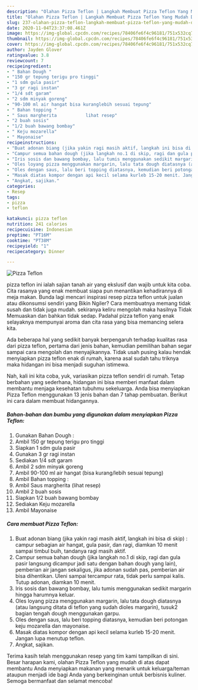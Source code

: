 ```yaml
---
description: "Olahan Pizza Teflon | Langkah Membuat Pizza Teflon Yang Mudah Dan Praktis"
title: "Olahan Pizza Teflon | Langkah Membuat Pizza Teflon Yang Mudah Dan Praktis"
slug: 237-olahan-pizza-teflon-langkah-membuat-pizza-teflon-yang-mudah-dan-praktis
date: 2020-11-04T23:37:08.461Z
image: https://img-global.cpcdn.com/recipes/78406fe6f4c96181/751x532cq70/pizza-teflon-foto-resep-utama.jpg
thumbnail: https://img-global.cpcdn.com/recipes/78406fe6f4c96181/751x532cq70/pizza-teflon-foto-resep-utama.jpg
cover: https://img-global.cpcdn.com/recipes/78406fe6f4c96181/751x532cq70/pizza-teflon-foto-resep-utama.jpg
author: Jayden Glover
ratingvalue: 3.8
reviewcount: 7
recipeingredient:
- " Bahan Dough "
- "150 gr tepung terigu pro tinggi"
- "1 sdm gula pasir"
- "3 gr ragi instan"
- "1/4 sdt garam"
- "2 sdm minyak goreng"
- "90-100 ml air hangat bisa kuranglebih sesuai tepung"
- " Bahan topping "
- " Saus margherita           lihat resep"
- "2 buah sosis"
- "1/2 buah bawang bombay"
- " Keju mozarella"
- " Mayonaise"
recipeinstructions:
- "Buat adonan biang (jika yakin ragi masih aktif, langkah ini bisa di skip) : campur sebagian air hangat, gula pasir, dan ragi, diamkan 10 menit sampai timbul buih, tandanya ragi masih aktif."
- "Campur semua bahan dough (jika langkah no.1 di skip, ragi dan gula pasir langsung dicampur jadi satu dengan bahan dough yang lain), pemberian air jangan sekaligus, jika adonan sudah pas, pemberian air bisa dihentikan. Uleni sampai tercampur rata, tidak perlu sampai kalis. Tutup adonan, diamkan 10 menit."
- "Iris sosis dan bawang bombay, lalu tumis menggunakan sedikit margarin hingga harumnya keluar."
- "Oles loyang pizza menggunakan margarin, lalu tata dough diatasnya (atau langsung ditata di teflon yang sudah dioles margarin), tusuk2 bagian tengah dough menggunakan garpu."
- "Oles dengan saus, lalu beri topping diatasnya, kemudian beri potongan keju mozarella dan mayonaise."
- "Masak diatas kompor dengan api kecil selama kurleb 15-20 menit. Jangan lupa menutup teflon."
- "Angkat, sajikan."
categories:
- Resep
tags:
- pizza
- teflon

katakunci: pizza teflon 
nutrition: 241 calories
recipecuisine: Indonesian
preptime: "PT16M"
cooktime: "PT38M"
recipeyield: "1"
recipecategory: Dinner

---
```



![Pizza Teflon](https://img-global.cpcdn.com/recipes/78406fe6f4c96181/751x532cq70/pizza-teflon-foto-resep-utama.jpg)


pizza teflon ini ialah sajian tanah air yang ekslusif dan wajib untuk kita coba. Cita rasanya yang enak membuat siapa pun menantikan kehadirannya di meja makan.
Bunda lagi mencari inspirasi resep pizza teflon untuk jualan atau dikonsumsi sendiri yang Bikin Ngiler? Cara membuatnya memang tidak susah dan tidak juga mudah. sekiranya keliru mengolah maka hasilnya Tidak Memuaskan dan bahkan tidak sedap. Padahal pizza teflon yang enak selayaknya mempunyai aroma dan cita rasa yang bisa memancing selera kita.



Ada beberapa hal yang sedikit banyak berpengaruh terhadap kualitas rasa dari pizza teflon, pertama dari jenis bahan, kemudian pemilihan bahan segar sampai cara mengolah dan menyajikannya. Tidak usah pusing kalau hendak menyiapkan pizza teflon enak di rumah, karena asal sudah tahu triknya maka hidangan ini bisa menjadi suguhan istimewa.


Nah, kali ini kita coba, yuk, variasikan pizza teflon sendiri di rumah. Tetap berbahan yang sederhana, hidangan ini bisa memberi manfaat dalam membantu menjaga kesehatan tubuhmu sekeluarga. Anda bisa menyiapkan Pizza Teflon menggunakan 13 jenis bahan dan 7 tahap pembuatan. Berikut ini cara dalam membuat hidangannya.

<!--inarticleads1-->

##### Bahan-bahan dan bumbu yang digunakan dalam menyiapkan Pizza Teflon:

1. Gunakan  Bahan Dough :
1. Ambil 150 gr tepung terigu pro tinggi
1. Siapkan 1 sdm gula pasir
1. Gunakan 3 gr ragi instan
1. Sediakan 1/4 sdt garam
1. Ambil 2 sdm minyak goreng
1. Ambil 90-100 ml air hangat (bisa kurang/lebih sesuai tepung)
1. Ambil  Bahan topping :
1. Ambil  Saus margherita           (lihat resep)
1. Ambil 2 buah sosis
1. Siapkan 1/2 buah bawang bombay
1. Sediakan  Keju mozarella
1. Ambil  Mayonaise




<!--inarticleads2-->

##### Cara membuat Pizza Teflon:

1. Buat adonan biang (jika yakin ragi masih aktif, langkah ini bisa di skip) : campur sebagian air hangat, gula pasir, dan ragi, diamkan 10 menit sampai timbul buih, tandanya ragi masih aktif.
1. Campur semua bahan dough (jika langkah no.1 di skip, ragi dan gula pasir langsung dicampur jadi satu dengan bahan dough yang lain), pemberian air jangan sekaligus, jika adonan sudah pas, pemberian air bisa dihentikan. Uleni sampai tercampur rata, tidak perlu sampai kalis. Tutup adonan, diamkan 10 menit.
1. Iris sosis dan bawang bombay, lalu tumis menggunakan sedikit margarin hingga harumnya keluar.
1. Oles loyang pizza menggunakan margarin, lalu tata dough diatasnya (atau langsung ditata di teflon yang sudah dioles margarin), tusuk2 bagian tengah dough menggunakan garpu.
1. Oles dengan saus, lalu beri topping diatasnya, kemudian beri potongan keju mozarella dan mayonaise.
1. Masak diatas kompor dengan api kecil selama kurleb 15-20 menit. Jangan lupa menutup teflon.
1. Angkat, sajikan.




Terima kasih telah menggunakan resep yang tim kami tampilkan di sini. Besar harapan kami, olahan Pizza Teflon yang mudah di atas dapat membantu Anda menyiapkan makanan yang menarik untuk keluarga/teman ataupun menjadi ide bagi Anda yang berkeinginan untuk berbisnis kuliner. Semoga bermanfaat dan selamat mencoba!
